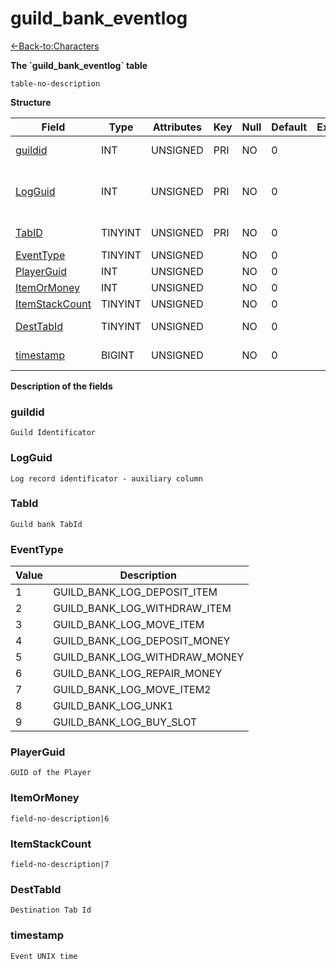 # guild\_bank\_eventlog

[<-Back-to:Characters](database-characters.md)

**The \`guild\_bank\_eventlog\` table**

`table-no-description`

**Structure**

| Field               | Type       | Attributes | Key | Null | Default | Extra | Comment                                     |
|---------------------|------------|------------|-----|------|---------|-------|---------------------------------------------|
| [guildid][1]        | INT    | UNSIGNED   | PRI | NO   | 0       |       | Guild Identificator                         |
| [LogGuid][2]        | INT    | UNSIGNED   | PRI | NO   | 0       |       | Log record identificator - auxiliary column |
| [TabID][3]          | TINYINT | UNSIGNED   | PRI | NO   | 0       |       | Guild bank TabId                            |
| [EventType][4]      | TINYINT | UNSIGNED   |     | NO   | 0       |       | Event type                                  |
| [PlayerGuid][5]     | INT    | UNSIGNED   |     | NO   | 0       |       |                                             |
| [ItemOrMoney][6]    | INT    | UNSIGNED   |     | NO   | 0       |       |                                             |
| [ItemStackCount][7] | TINYINT | UNSIGNED   |     | NO   | 0       |       |                                             |
| [DestTabId][8]      | TINYINT | UNSIGNED   |     | NO   | 0       |       | Destination Tab Id                          |
| [timestamp][9]      | BIGINT | UNSIGNED   |     | NO   | 0       |       | Event UNIX time                             |

[1]: #guildid
[2]: #logguid
[3]: #tabid
[4]: #eventtype
[5]: #playerguid
[6]: #itemormoney
[7]: #itemstackcount
[8]: #desttabid
[9]: #timestamp

**Description of the fields**

### guildid

`Guild Identificator`

### LogGuid

`Log record identificator - auxiliary column`

### TabId

`Guild bank TabId`

### EventType

| Value | Description                       |
|-------|-----------------------------------|
| 1     | GUILD\_BANK\_LOG\_DEPOSIT\_ITEM   |
| 2     | GUILD\_BANK\_LOG\_WITHDRAW\_ITEM  |
| 3     | GUILD\_BANK\_LOG\_MOVE\_ITEM      |
| 4     | GUILD\_BANK\_LOG\_DEPOSIT\_MONEY  |
| 5     | GUILD\_BANK\_LOG\_WITHDRAW\_MONEY |
| 6     | GUILD\_BANK\_LOG\_REPAIR\_MONEY   |
| 7     | GUILD\_BANK\_LOG\_MOVE\_ITEM2     |
| 8     | GUILD\_BANK\_LOG\_UNK1            |
| 9     | GUILD\_BANK\_LOG\_BUY\_SLOT       |

### PlayerGuid

`GUID of the Player`

### ItemOrMoney

`field-no-description|6`

### ItemStackCount

`field-no-description|7`

### DestTabId

`Destination Tab Id`

### timestamp

`Event UNIX time`
